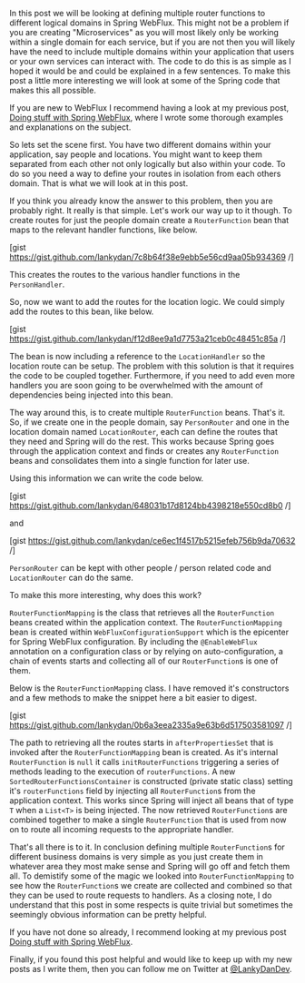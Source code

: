 In this post we will be looking at defining multiple router functions to different logical domains in Spring WebFlux. This might not be a problem if you are creating "Microservices" as you will most likely only be working within a single domain for each service, but if you are not then you will likely have the need to include multiple domains within your application that users or your own services can interact with. The code to do this is as simple as I hoped it would be and could be explained in a few sentences. To make this post a little more interesting we will look at some of the Spring code that makes this all possible.

If you are new to WebFlux I recommend having a look at my previous post, [Doing stuff with Spring WebFlux](https://lankydanblog.com/2018/03/15/doing-stuff-with-spring-webflux/), where I wrote some thorough examples and explanations on the subject.

So lets set the scene first. You have two different domains within your application, say people and locations. You might want to keep them separated from each other not only logically but also within your code. To do so you need a way to define your routes in isolation from each others domain. That is what we will look at in this post.

If you think you already know the answer to this problem, then you are probably right. It really is that simple. Let's work our way up to it though. To create routes for just the people domain create a <code>RouterFunction</code> bean that maps to the relevant handler functions, like below.

[gist https://gist.github.com/lankydan/7c8b64f38e9ebb5e56cd9aa05b934369 /]

This creates the routes to the various handler functions in the <code>PersonHandler</code>.

So, now we want to add the routes for the location logic. We could simply add the routes to this bean, like below.

[gist https://gist.github.com/lankydan/f12d8ee9a1d7753a21ceb0c48451c85a /]

The bean is now including a reference to the <code>LocationHandler</code> so the location route can be setup. The problem with this solution is that it requires the code to be coupled together. Furthermore, if you need to add even more handlers you are soon going to be overwhelmed with the amount of dependencies being injected into this bean.

The way around this, is to create multiple <code>RouterFunction</code> beans. That's it. So, if we create one in the people domain, say <code>PersonRouter</code> and one in the location domain named <code>LocationRouter</code>, each can define the routes that they need and Spring will do the rest. This works because Spring goes through the application context and finds or creates any <code>RouterFunction</code> beans and consolidates them into a single function for later use.

Using this information we can write the code below.

[gist https://gist.github.com/lankydan/648031b17d8124bb4398218e550cd8b0 /]

and

[gist https://gist.github.com/lankydan/ce6ec1f4517b5215efeb756b9da70632 /]

<code>PersonRouter</code> can be kept with other people / person related code and <code>LocationRouter</code> can do the same.

To make this more interesting, why does this work?

<code>RouterFunctionMapping</code> is the class that retrieves all the <code>RouterFunction</code> beans created within the application context. The <code>RouterFunctionMapping</code> bean is created within <code>WebFluxConfigurationSupport</code> which is the epicenter for Spring WebFlux configuration. By including the <code>@EnableWebFlux</code> annotation on a configuration class or by relying on auto-configuration, a chain of events starts and collecting all of our <code>RouterFunction</code>s is one of them.

Below is the <code>RouterFunctionMapping</code> class. I have removed it's constructors and a few methods to make the snippet here a bit easier to digest.

[gist https://gist.github.com/lankydan/0b6a3eea2335a9e63b6d517503581097 /]

The path to retrieving all the routes starts in <code>afterPropertiesSet</code> that is invoked after the <code>RouterFunctionMapping</code> bean is created. As it's internal <code>RouterFunction</code> is <code>null</code> it calls <code>initRouterFunctions</code> triggering a series of methods leading to the execution of <code>routerFunctions</code>. A new <code>SortedRouterFunctionsContainer</code> is constructed (private static class) setting it's <code>routerFunctions</code> field by injecting all <code>RouterFunction</code>s from the application context. This works since Spring will inject all beans that of type <code>T</code> when a <code>List&lt;T&gt;</code> is being injected. The now retrieved <code>RouterFunction</code>s are combined together to make a single <code>RouterFunction</code> that is used from now on to route all incoming requests to the appropriate handler.

That's all there is to it. In conclusion defining multiple <code>RouterFunction</code>s for different business domains is very simple as you just create them in whatever area they most make sense and Spring will go off and fetch them all. To demistify some of the magic we looked into <code>RouterFunctionMapping</code> to see how the <code>RouterFunction</code>s we create are collected and combined so that they can be used to route requests to handlers. As a closing note, I do understand that this post in some respects is quite trivial but sometimes the seemingly obvious information can be pretty helpful.

If you have not done so already, I recommend looking at my previous post [Doing stuff with Spring WebFlux](https://lankydanblog.com/2018/03/15/doing-stuff-with-spring-webflux/).

Finally, if you found this post helpful and would like to keep up with my new posts as I write them, then you can follow me on Twitter at <a href="https://twitter.com/LankyDanDev" target="_blank" rel="noopener">@LankyDanDev</a>.